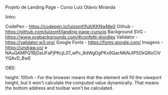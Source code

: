 Projeto de Landing Page - Curso Luiz Otávio Miranda

links:

CodePen - https://codepen.io/luizomf/full/KKNwMeG
Github - https://github.com/luizomf/landing-page-cursojs
Background SVG - https://www.svgbackgrounds.com/#confetti-doodles
Validator - https://validator.w3.org/
Google Fonts - https://fonts.google.com/
Imagens - https://undraw.co/ e NAuQAMPQ1BjDaUFaPjPKcjL07_wPc_8dWgDgPKx9QacMkNJIP5OkQRoCIVYQAvD_BwE


OBS:

height: 100vh - For the browser means that the element will fill the viewport height, but it won't calculate the computed value dynamically. That means the bottom address and toolbar won't be calculated.